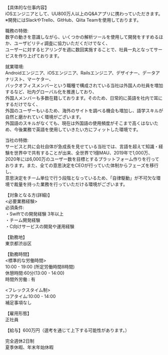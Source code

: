 【具体的な仕事内容】  
iOSエンジニアとして、UU800万人以上のQ&Aアプリに携わっていただきます。  
※開発にはSlackやTrello、GitHub、Qiita Teamを使用しております。  

職務の特徴:  
数字の動きを意識しながら、いくつかの解析ツールを使用して開発をすすめるほか、ユーザビリティ調査に協力いただくだけでなく、  
ユーザーに対するヒアリングを週に数回実施することで、社員一丸となってサービスを作り上げております。  

就業環境:  
Androidエンジニア、iOSエンジニア、Railsエンジニア、デザイナー、データアナリスト、マーケター、  
バックオフィスメンバーという職種で構成されている当社は外国人の社員を増加するなど、社内グローバル化を推進しており、  
外国人メンバーも多数在籍しております。そのため、日常的に英語を社内で耳にするだけでなく、  
外国のユーザーもいるため、海外のサイトを調べる機会も増加し、語学スキルが自然と磨かれていく環境がございます。  
外国語のスキルがなくても、現在は外国語の使用頻度がそこまで高くはないため、今後業務で英語を使用していきたい方にフィットした環境です。  

当社の特徴:  
サービスと共に会社自体が急成長を見せている当社では、言語を超えて知識・経験を世界中で共有することが出来、全世界で1億MAU、2019年で1,000万、  
2020年には6,000万のユーザー数を目標とするプラットフォーム作りを行っております。また、全ての意思決定をCEOが行っていた体制からフェーズを移行し、  
意思決定をチーム単位で行う段階となっているため、「自律駆動」が不可欠な環境で裁量を持った業務を行っていただける環境がございます。  

【対象となる方(詳細)】  
<必要業務経験>  
必須条件:  
・Swiftでの開発経験 3年以上  
・チーム開発経験  
・C向けサービスの開発や運用経験  

【勤務地】  
東京都渋谷区  


【勤務時間】  
<標準的な労働時間>  
10:00 - 19:00 (所定労働時間8時間)  
休憩時間:60分(13:00 - 14:00)  
時間外労働 : 有  

<フレックスタイム制>  
コアタイム:10:00 - 14:00  
補足事項なし  

【雇用形態】  
正社員  

【給与】600万円（選考を通じて上下する可能性があります。）  

完全週休2日制  
夏季休暇、年末年始休暇  
